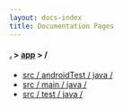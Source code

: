 ```yaml
---
layout: docs-index
title: Documentation Pages
---
```

#### [.](./../index) > [app](./index) > **/**

- [src / androidTest / java / ](src/androidTest/java/)
- [src / main / java / ](src/main/java/)
- [src / test / java / ](src/test/java/)
